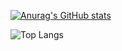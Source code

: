 [![Anurag's GitHub stats](https://github-readme-stats.vercel.app/api?username=itterum&show_icons=true&theme=radical)](https://github.com/itterum/github-readme-stats)

![Top Langs](https://github-readme-stats.vercel.app/api/top-langs/?username=itterum&layout=compact)
<!--
**Itterum/Itterum** is a ✨ _special_ ✨ repository because its `README.md` (this file) appears on your GitHub profile.

Here are some ideas to get you started:

- 🔭 I’m currently working on ...
- 🌱 I’m currently learning ...
- 👯 I’m looking to collaborate on ...
- 🤔 I’m looking for help with ...
- 💬 Ask me about ...
- 📫 How to reach me: ...
- 😄 Pronouns: ...
- ⚡ Fun fact: ...
-->
